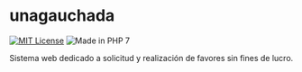# unagauchada

[![MIT License](https://img.shields.io/packagist/l/doctrine/orm.svg)](https://opensource.org/licenses/MIT)
![Made in PHP 7](https://img.shields.io/badge/PHP-7-blue.svg)


Sistema web dedicado a solicitud y realización de favores sin fines de lucro. 


